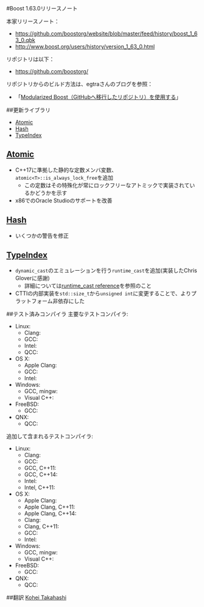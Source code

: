 #Boost 1.63.0リリースノート

本家リリースノート：

- <https://github.com/boostorg/website/blob/master/feed/history/boost_1_63_0.qbk>
- <http://www.boost.org/users/history/version_1_63_0.html>


リポジトリは以下：

- <https://github.com/boostorg/>


リポジトリからのビルド方法は、egtraさんのブログを参照：

- 「[Modularized Boost（GitHubへ移行したリポジトリ）を使用する](http://dev.activebasic.com/egtra/2013/12/03/620/)」


##更新ライブラリ

- [Atomic](#atomic)
- [Hash](#hash)
- [TypeIndex](#type_index)

## <a name="Atomic" href="#atomic">Atomic</a>
- C++17に準拠した静的な定数メンバ変数、`atomic<T>::is_always_lock_free`を追加
    - この定数はその特殊化が常にロックフリーなアトミックで実装されているかどうかを示す
- x86でのOracle Studioのサポートを改善


## <a name="Hash" href="#hash">Hash</a>
- いくつかの警告を修正


## <a name="TypeIndex" href="#type_index">TypeIndex</a>
- `dynamic_cast`のエミュレーションを行う`runtime_cast`を追加(実装したChris Gloverに感謝)
    - 詳細については[runtime\_cast reference](http://www.boost.org/doc/libs/1_63_0/doc/html/boost_typeindex_header_reference.html#header.boost.type_index.runtime_cast_hpp)を参照のこと
- CTTIの内部実装を`std::size_t`から`unsigned int`に変更することで、よりプラットフォーム非依存にした


##テスト済みコンパイラ
主要なテストコンパイラ:

- Linux:
	- Clang:
	- GCC:
	- Intel:
	- QCC:
- OS X:
	- Apple Clang:
	- GCC:
	- Intel:
- Windows:
	- GCC, mingw:
	- Visual C++:
- FreeBSD:
	- GCC:
- QNX:
	- QCC:

追加して含まれるテストコンパイラ:

- Linux:
	- Clang:
	- GCC:
	- GCC, C++11:
	- GCC, C++14:
	- Intel:
	- Intel, C++11:
- OS X:
	- Apple Clang:
	- Apple Clang, C++11:
	- Apple Clang, C++14:
	- Clang:
	- Clang, C++11:
	- GCC:
	- Intel:
- Windows:
	- GCC, mingw:
	- Visual C++:
- FreeBSD:
	- GCC:
- QNX:
	- QCC:

##翻訳
[Kohei Takahashi](https://github.com/Flast)

